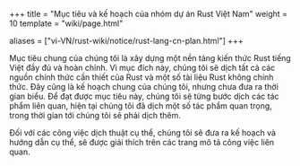 +++
title = "Mục tiêu và kế hoạch của nhóm dự án Rust Việt Nam"
weight = 10
template = "wiki/page.html"

aliases = ["vi-VN/rust-wiki/notice/rust-lang-cn-plan.html"]
+++

Mục tiêu chung của chúng tôi là xây dựng một nền tảng kiến thức  Rust tiếng Việt đầy đủ và hoàn chỉnh. Vì mục đích này, chúng tôi sẽ dịch tất cả các nguồn chính thức cần thiết của Rust và một số tài liệu Rust không chính thức. Đây cũng là kế hoạch chung của chúng tôi, nhưng chưa đưa ra thời gian biểu. Để đạt được mục tiêu này, chúng tôi sẽ từng bước dịch các tác phẩm liên quan, hiện tại chúng tôi đã dịch một số tác phẩm quan trọng, trong thời gian tới chúng tôi sẽ phải dịch thêm.

Đối với các công việc dịch thuật cụ thể, chúng tôi sẽ đưa ra kế hoạch và hướng dẫn cụ thể, sẽ được giải thích trên các trang mô tả công việc liên quan.
